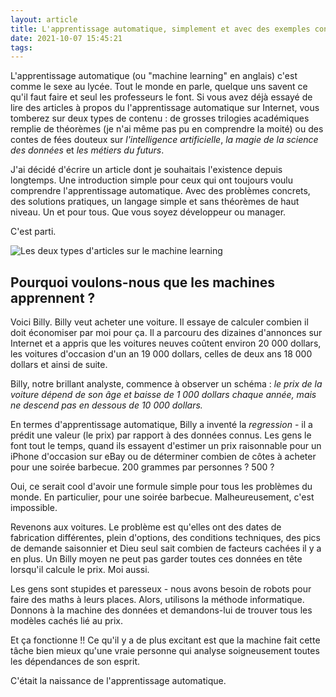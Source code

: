 ```yaml
---
layout: article
title: L'apprentissage automatique, simplement et avec des exemples concrets.
date: 2021-10-07 15:45:21
tags:
---
```


L'apprentissage automatique (ou "machine learning" en anglais) c'est comme le sexe au lycée. Tout le monde en parle, quelque uns savent ce qu'il faut faire et seul les professeurs le font. Si vous avez déjà essayé de lire des articles à propos du l'apprentissage automatique sur Internet, vous tomberez sur deux types de contenu : de grosses trilogies académiques remplie de théorèmes (je n'ai même pas pu en comprendre la moité) ou des contes de fées douteux sur *l'intelligence artificielle*, *la magie de la science des données* et *les métiers du futurs*.

J'ai décidé d'écrire un article dont je souhaitais l'existence depuis longtemps. Une introduction simple pour ceux qui ont toujours voulu comprendre l'apprentissage automatique. Avec des problèmes concrets, des solutions pratiques, un langage simple et sans théorèmes de haut niveau. Un et pour tous. Que vous soyez développeur ou manager.

C'est parti.

<img alt="Les deux types d'articles sur le machine learning" src="/images/machine-learning-for-everyone/01.jpg">

## Pourquoi voulons-nous que les machines apprennent ?

Voici Billy. Billy veut acheter une voiture. Il essaye de calculer combien il doit économiser par moi pour ça. Il a parcouru des dizaines d'annonces sur Internet et a appris que les voitures neuves coûtent environ 20 000 dollars, les voitures d'occasion d'un an 19 000 dollars, celles de deux ans 18 000 dollars et ainsi de suite.

Billy, notre brillant analyste, commence à observer un schéma : *le prix de la voiture dépend de son âge et baisse de 1 000 dollars chaque année, mais ne descend pas en dessous de 10 000 dollars.*

En termes d'apprentissage automatique, Billy a inventé la *regression* - il a prédit une valeur (le prix) par rapport à des données connus. Les gens le font tout le temps, quand ils essayent d'estimer un prix raisonnable pour un iPhone d'occasion sur eBay ou de déterminer combien de côtes à acheter pour une soirée barbecue. 200 grammes par personnes ? 500 ?

Oui, ce serait cool d'avoir une formule simple pour tous les problèmes du monde. En particulier, pour une soirée barbecue. Malheureusement, c'est impossible.

Revenons aux voitures. Le problème est qu'elles ont des dates de fabrication différentes, plein d'options, des conditions techniques, des pics de demande saisonnier et Dieu seul sait combien de facteurs cachées il y a en plus. Un Billy moyen ne peut pas garder toutes ces données en tête lorsqu'il calcule le prix. Moi aussi.

Les gens sont stupides et paresseux - nous avons besoin de robots pour faire des maths à leurs places. Alors, utilisons la méthode informatique. Donnons à la machine des données et demandons-lui de trouver tous les modèles cachés lié au prix.

Et ça fonctionne !! Ce qu'il y a de plus excitant est que la machine fait cette tâche bien mieux qu'une vraie personne qui analyse soigneusement toutes les dépendances de son esprit.

C'était la naissance de l'apprentissage automatique.